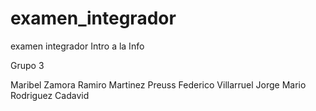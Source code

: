 # examen_integrador
examen integrador Intro a la Info

Grupo 3

Maribel Zamora
Ramiro Martinez Preuss
Federico Villarruel
Jorge Mario Rodriguez Cadavid
